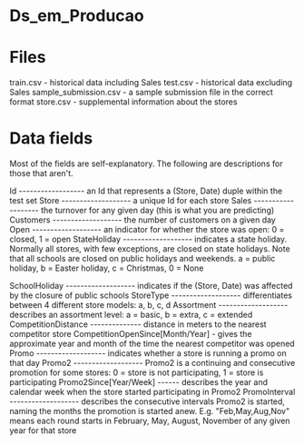 # Ds_em_Producao


# Files

train.csv - historical data including Sales
test.csv - historical data excluding Sales
sample_submission.csv - a sample submission file in the correct format
store.csv - supplemental information about the stores

# Data fields

Most of the fields are self-explanatory. The following are descriptions for those that aren't.

Id ------------------  				an Id that represents a (Store, Date) duple within the test set
Store -------------------			a unique Id for each store
Sales -------------------			the turnover for any given day (this is what you are predicting)
Customers -------------------		the number of customers on a given day
Open -------------------			an indicator for whether the store was open: 0 = closed, 1 = open
StateHoliday -------------------	indicates a state holiday. Normally all stores, with few exceptions, are closed on state holidays. Note that all schools are closed on public holidays and weekends. a = public 										holiday, b = Easter holiday, c = Christmas, 0 = None

SchoolHoliday -------------------	indicates if the (Store, Date) was affected by the closure of public schools
StoreType -------------------		differentiates between 4 different store models: a, b, c, d
Assortment -------------------		describes an assortment level: a = basic, b = extra, c = extended
CompetitionDistance --------------	distance in meters to the nearest competitor store
CompetitionOpenSince[Month/Year] -  gives the approximate year and month of the time the nearest competitor was opened
Promo -------------------			indicates whether a store is running a promo on that day
Promo2 -------------------			Promo2 is a continuing and consecutive promotion for some stores: 0 = store is not participating, 1 = store is participating
Promo2Since[Year/Week] ------		describes the year and calendar week when the store started participating in Promo2
PromoInterval -------------------	describes the consecutive intervals Promo2 is started, naming the months the promotion is started anew. E.g. "Feb,May,Aug,Nov" means each round starts in February, May, August, 									November of any given year for that store
